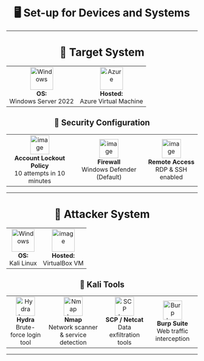 <h1 align="center">🖥️ Set-up for Devices and Systems</h1>

---

<h1 align="center">🎯 Target System</h1>

<table align="center">
  <tr>
    <td align="center">
      <img width="60" height="60" src="https://github.com/user-attachments/assets/08cc9abb-4998-4b50-9a29-2db804aa350a" alt="Windows" /><br/>
      <strong>OS:</strong><br/>Windows Server 2022
    </td>
    <td align="center">
      <img width="60" height="60" src="https://github.com/user-attachments/assets/b4d49ac8-3c66-435e-832d-949cfc3558ed" alt="Azure" /><br/>
      <strong>Hosted:</strong><br/>Azure Virtual Machine
    </td>
  </tr>
</table>
<h2 align="center">🔐 Security Configuration</h2>

<table align="center">
  <tr>
    <td align="center">
      <img width="50"  alt="image" src="https://github.com/user-attachments/assets/09683331-3469-4759-a4e4-efbe40d0d51e" />
      <br/>
      <strong>Account Lockout Policy</strong><br/>
      10 attempts in 10 minutes
    </td>
    <td align="center">
     <img width="50" alt="image" src="https://github.com/user-attachments/assets/53a2abf5-8463-420c-af92-6538d9ed25f1" />
<br/>
      <strong>Firewall</strong><br/>
      Windows Defender (Default)
    </td>
    <td align="center">
      <img width="50" alt="image" src="https://github.com/user-attachments/assets/007467e6-557f-417f-b94a-987b1ad1dcf1" />
<br/>
      <strong>Remote Access</strong><br/>
      RDP & SSH enabled
    </td>
  </tr>
</table>

---
<h1 align="center">🧨 Attacker System</h1>

<table align="center">
  <tr>
      <td align="center">
      <img width="60" height="60" src="https://github.com/user-attachments/assets/f1f2dc19-a671-4f95-b67d-bf4a73549674" alt="Windows" /><br/>
      <strong>OS:</strong><br/>Kali Linux
    </td>
    <td align="center">
      <img width="60" alt="image" src="https://github.com/user-attachments/assets/fa77d07f-9969-467a-b446-4d4c5d2267f2" />
<br/>
      <strong>Hosted:</strong><br/>
      VirtualBox VM
    </td>
  </tr>
</table>
<h2 align="center">🧰 Kali Tools </h2>

<table align="center">
  <tr>
    <td align="center">
      <img width="50" src="https://www.kali.org/tools/hydra/images/hydra-logo.svg" alt="Hydra Logo" alt="Hydra Icon"/><br/>
      <strong>Hydra</strong><br/>
      Brute-force login tool
    </td>
    <td align="center">
      <img width="50" src="https://upload.wikimedia.org/wikipedia/commons/7/73/Logo_nmap.png" alt="Nmap Icon"/><br/>
      <strong>Nmap</strong><br/>
      Network scanner & service detection
    </td>
    <td align="center">
      <img width="50"  src="https://github.com/user-attachments/assets/05953f94-14f7-4c07-8ec1-d705f28fb7e1" alt="SCP Icon"/><br/>
      <strong>SCP / Netcat</strong><br/>
      Data exfiltration tools
    </td>
    <td align="center">
      <img width="50" src="https://github.com/user-attachments/assets/96bdf05d-bba2-458f-a1ce-3b959edaf01c" alt="Burp Icon"/><br/>
      <strong>Burp Suite</strong><br/>
      Web traffic interception
    </td>
  </tr>
</table>


---


